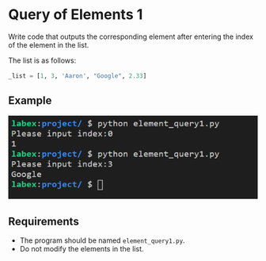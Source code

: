 # Query of Elements 1

Write code that outputs the corresponding element after entering the index of the element in the list.

The list is as follows:

```python
_list = [1, 3, 'Aaron', "Google", 2.33]
```

## Example

![](assets/challenge-list-operations-1-1.png)

## Requirements

- The program should be named `element_query1.py`.
- Do not modify the elements in the list.
